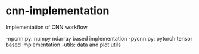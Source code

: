 # cnn-implementation

Implementation of CNN workflow

-npcnn.py: numpy ndarray based implementation
-pycnn.py: pytorch tensor based implementation
-utils: data and plot utils

